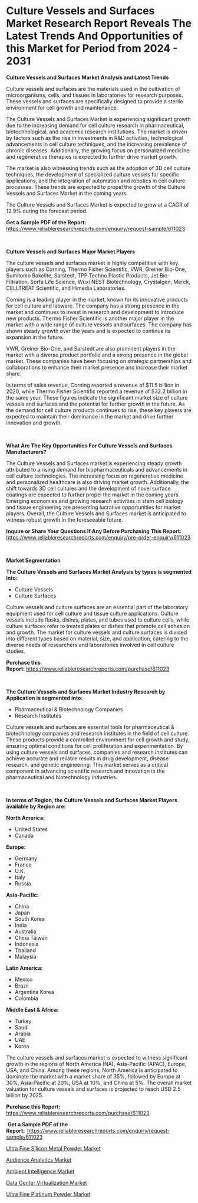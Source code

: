 <p><h1>Culture Vessels and Surfaces Market Research Report Reveals The Latest Trends And Opportunities of this Market for Period from 2024 - 2031</h1></p><p><strong>Culture Vessels and Surfaces Market Analysis and Latest Trends</strong></p>
<p><p>Culture vessels and surfaces are the materials used in the cultivation of microorganisms, cells, and tissues in laboratories for research purposes. These vessels and surfaces are specifically designed to provide a sterile environment for cell growth and maintenance.</p><p>The Culture Vessels and Surfaces Market is experiencing significant growth due to the increasing demand for cell culture research in pharmaceutical, biotechnological, and academic research institutions. The market is driven by factors such as the rise in investments in R&D activities, technological advancements in cell culture techniques, and the increasing prevalence of chronic diseases. Additionally, the growing focus on personalized medicine and regenerative therapies is expected to further drive market growth.</p><p>The market is also witnessing trends such as the adoption of 3D cell culture techniques, the development of specialized culture vessels for specific applications, and the integration of automation and robotics in cell culture processes. These trends are expected to propel the growth of the Culture Vessels and Surfaces Market in the coming years.</p><p>The Culture Vessels and Surfaces Market is expected to grow at a CAGR of 12.9% during the forecast period.</p></p>
<p><strong>Get a Sample PDF of the Report:&nbsp;</strong> <a href="https://www.reliableresearchreports.com/enquiry/request-sample/611023">https://www.reliableresearchreports.com/enquiry/request-sample/611023</a></p>
<p>&nbsp;</p>
<p><strong>Culture Vessels and Surfaces Major Market Players</strong></p>
<p><p>The culture vessels and surfaces market is highly competitive with key players such as Corning, Thermo Fisher Scientific, VWR, Greiner Bio-One, Sumitomo Bakelite, Sarstedt, TPP Techno Plastic Products, Jet Bio-Filtration, Sorfa Life Science, Wuxi NEST Biotechnology, Crystalgen, Merck, CELLTREAT Scientific, and Himedia Laboratories.</p><p>Corning is a leading player in the market, known for its innovative products for cell culture and labware. The company has a strong presence in the market and continues to invest in research and development to introduce new products. Thermo Fisher Scientific is another major player in the market with a wide range of culture vessels and surfaces. The company has shown steady growth over the years and is expected to continue its expansion in the future.</p><p>VWR, Greiner Bio-One, and Sarstedt are also prominent players in the market with a diverse product portfolio and a strong presence in the global market. These companies have been focusing on strategic partnerships and collaborations to enhance their market presence and increase their market share.</p><p>In terms of sales revenue, Corning reported a revenue of $11.5 billion in 2020, while Thermo Fisher Scientific reported a revenue of $32.2 billion in the same year. These figures indicate the significant market size of culture vessels and surfaces and the potential for further growth in the future. As the demand for cell culture products continues to rise, these key players are expected to maintain their dominance in the market and drive further innovation and growth.</p></p>
<p>&nbsp;</p>
<p><strong>What Are The Key Opportunities For Culture Vessels and Surfaces Manufacturers?</strong></p>
<p><p>The Culture Vessels and Surfaces market is experiencing steady growth attributed to a rising demand for biopharmaceuticals and advancements in cell culture technologies. The increasing focus on regenerative medicine and personalized healthcare is also driving market growth. Additionally, the shift towards 3D cell cultures and the development of novel surface coatings are expected to further propel the market in the coming years. Emerging economies and growing research activities in stem cell biology and tissue engineering are presenting lucrative opportunities for market players. Overall, the Culture Vessels and Surfaces market is anticipated to witness robust growth in the foreseeable future.</p></p>
<p><strong>Inquire or Share Your Questions If Any Before Purchasing This Report:</strong> <a href="https://www.reliableresearchreports.com/enquiry/pre-order-enquiry/611023">https://www.reliableresearchreports.com/enquiry/pre-order-enquiry/611023</a></p>
<p>&nbsp;</p>
<p><strong>Market Segmentation</strong></p>
<p><strong>The Culture Vessels and Surfaces Market Analysis by types is segmented into:</strong></p>
<p><ul><li>Culture Vessels</li><li>Culture Surfaces</li></ul></p>
<p><p>Culture vessels and culture surfaces are an essential part of the laboratory equipment used for cell culture and tissue culture applications. Culture vessels include flasks, dishes, plates, and tubes used to culture cells, while culture surfaces refer to treated plates or dishes that promote cell adhesion and growth. The market for culture vessels and culture surfaces is divided into different types based on material, size, and application, catering to the diverse needs of researchers and laboratories involved in cell culture studies.</p></p>
<p><strong>Purchase this Report:&nbsp;</strong><a href="https://www.reliableresearchreports.com/purchase/611023">https://www.reliableresearchreports.com/purchase/611023</a></p>
<p>&nbsp;</p>
<p><strong>The Culture Vessels and Surfaces Market Industry Research by Application is segmented into:</strong></p>
<p><ul><li>Pharmaceutical & Biotechnology Companies</li><li>Research Institutes</li></ul></p>
<p><p>Culture vessels and surfaces are essential tools for pharmaceutical & biotechnology companies and research institutes in the field of cell culture. These products provide a controlled environment for cell growth and study, ensuring optimal conditions for cell proliferation and experimentation. By using culture vessels and surfaces, companies and research institutes can achieve accurate and reliable results in drug development, disease research, and genetic engineering. This market serves as a critical component in advancing scientific research and innovation in the pharmaceutical and biotechnology industries.</p></p>
<p>&nbsp;</p>
<p><strong>In terms of Region, the Culture Vessels and Surfaces Market Players available by Region are:</strong></p>
<p>
    <p> <strong> North America: </strong>
        <ul>
            <li>United States</li>
            <li>Canada</li>
        </ul>
        </p> 
    <p> <strong> Europe: </strong>
        <ul>
            <li>Germany</li>
            <li>France</li>
            <li>U.K.</li>
            <li>Italy</li>
            <li>Russia</li>
        </ul>
        </p> 
    <p> <strong> Asia-Pacific: </strong>
        <ul>
            <li>China</li>
            <li>Japan</li>
            <li>South Korea</li>
            <li>India</li>
            <li>Australia</li>
            <li>China Taiwan</li>
            <li>Indonesia</li>
            <li>Thailand</li>
            <li>Malaysia</li>
        </ul>
        </p> 
    <p> <strong> Latin America: </strong>
        <ul>
            <li>Mexico</li>
            <li>Brazil</li>
            <li>Argentina Korea</li>
            <li>Colombia</li>
        </ul>
        </p> 
    <p> <strong> Middle East & Africa: </strong>
        <ul>
            <li>Turkey</li>
            <li>Saudi</li>
            <li>Arabia</li>
            <li>UAE</li>
            <li>Korea</li>
        </ul>
    </p>
    </p>
<p><p>The culture vessels and surfaces market is expected to witness significant growth in the regions of North America (NA), Asia-Pacific (APAC), Europe, USA, and China. Among these regions, North America is anticipated to dominate the market with a market share of 35%, followed by Europe at 30%, Asia-Pacific at 20%, USA at 10%, and China at 5%. The overall market valuation for culture vessels and surfaces is projected to reach USD 2.5 billion by 2025.</p></p>
<p><strong>Purchase this Report: </strong><a href="https://www.reliableresearchreports.com/purchase/611023">https://www.reliableresearchreports.com/purchase/611023</a></p>
<p>&nbsp;<strong>Get a Sample PDF of the Report:&nbsp;&nbsp;</strong><a href="https://www.reliableresearchreports.com/enquiry/request-sample/611023">https://www.reliableresearchreports.com/enquiry/request-sample/611023</a></p>
<p><strong></strong></p>
<p><p><a href="https://github.com/zjyglelu/Market-Research-Report-List-1/blob/main/ultra-fine-silicon-metal-powder-market.md">Ultra Fine Silicon Metal Powder Market</a></p><p><a href="https://medium.com/@stevenstevens656/audience-analytics-market-trends-and-market-analysis-forecasted-for-period-2024-2031-a80c6b1b68b1">Audience Analytics Market</a></p><p><a href="https://medium.com/@stevenstevens656/ambient-intelligence-market-report-reveals-the-latest-trends-and-growth-opportunities-of-this-c3e4eb5ba11b">Ambient Intelligence Market</a></p><p><a href="https://medium.com/@stevenstevens656/data-center-virtualization-market-comprehensive-assessment-by-type-application-and-geography-b9d18d29a410">Data Center Virtualization Market</a></p><p><a href="https://github.com/elizabethdagraca/Market-Research-Report-List-1/blob/main/ultra-fine-platinum-powder-market.md">Ultra Fine Platinum Powder Market</a></p></p>